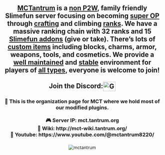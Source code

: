 <h2 align="center"><a href="https://reasonfounddecoy.gitbook.io/mctantrum-wiki/">MCTantrum</a> is a <a href="https://mctantrum.craftingstore.net/">non P2W</a>, family friendly Slimefun server focusing on becoming <a href="https://reasonfounddecoy.gitbook.io/mctantrum-wiki/general/server-resource-pack/calamity/fusion-catalysts#example-of-an-epic-sword-made-by-azgodeth">super OP</a> through <a href="https://reasonfounddecoy.gitbook.io/mctantrum-wiki/general/custom-crafting">crafting</a> and climbing <a href="https://reasonfounddecoy.gitbook.io/mctantrum-wiki/ranks/ranks">ranks</a>. We have a massive ranking chain with 32 ranks and 15 <a href="https://reasonfounddecoy.gitbook.io/mctantrum-wiki/slimefun/addons">Slimefun addons</a> (give or take). There’s lots of <a href="https://reasonfounddecoy.gitbook.io/mctantrum-wiki/general/server-resource-pack">custom items</a> including blocks, charms, armor, weapons, tools, and cosmetics. We provide a <a href="https://reasonfounddecoy.gitbook.io/mctantrum-wiki/general/rules">well maintained</a> and <u>stable</u> environment for players of <a href="https://reasonfounddecoy.gitbook.io/mctantrum-wiki/things-to-do/dungeons">all types</a>, everyone is welcome to join!<br><br>
  Join the Discord:<a href="https://discord.gg/GE8ngvwU6p" target="blank"><img align="center" src="https://raw.githubusercontent.com/rahuldkjain/github-profile-readme-generator/master/src/images/icons/Social/discord.svg" alt="GE8ngvwU6p" height="30" width="40" /></a></h2>
<h3 align="center">🍿 This is the organization page for MCT where we hold most of our modified plugins.<br><br>
🎮 Server IP: mct.tantrum.org<br>
📖 Wiki: http://mct-wiki.tantrum.org/<br>
🎥 Youtube: https://www.youtube.com/@mctantrum8220/</h3>

<h3 align="center"<img src="https://komarev.com/ghpvc/?username=mctantrum&label=Profile%20views&color=0e75b6&style=flat" alt="mctantrum" /></h3>
<p align="center"> <img src="https://komarev.com/ghpvc/?username=mctantrum&label=Profile%20views&color=0e75b6&style=flat" alt="mctantrum" /> </p>

<!--

**Here are some ideas to get you started:**

🙋‍♀️ A short introduction - what is your organization all about?
🌈 Contribution guidelines - how can the community get involved?
👩‍💻 Useful resources - where can the community find your docs? Is there anything else the community should know?
🍿 Fun facts - what does your team eat for breakfast?
🧙 Remember, you can do mighty things with the power of [Markdown](https://docs.github.com/github/writing-on-github/getting-started-with-writing-and-formatting-on-github/basic-writing-and-formatting-syntax)
-->
